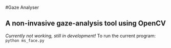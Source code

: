 #Gaze Analyser
## A non-invasive gaze-analysis tool using OpenCV
*Currently not working, still in development!*
To run the current program:
`python ms_face.py`